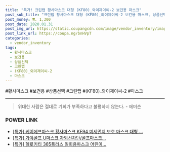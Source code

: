 ```yaml
--- 
title: "특가! 크린랩 황사마스크 대형 (KF80)_와이제이씨-2 보건용 마스크" 
post_sub_title: "크린랩 황사마스크 대형 (KF80)_와이제이씨-2 보건용 마스크, 상품선택" 
post_money: ₩. 1,300 
post_date: 2020.01.31 
post_img_url: https://static.coupangcdn.com/image/vendor_inventory/images/2018/04/02/15/4/97c29dea-d698-45a5-89c3-e99775e30d85.jpg 
post_link_url: https://coupa.ng/bnHVpT 
categories: 
  - vendor_inventory 
tags: 
  - 황사마스크 
  - 보건용 
  - 상품선택 
  - 크린랩 
  - (KF80)_와이제이씨-2 
  - 마스크 
--- 
```

  #황사마스크 #보건용 #상품선택 #크린랩 #(KF80)_와이제이씨-2 #마스크 
<hr> 

> 위대한 사람은 절대로 기회가 부족하다고 불평하지 않는다. - 에머슨 


### POWER LINK

* <a href="https://blog.naver.com/an0733/221786791225" target="_blank">[특가] 케이에프마스크 황사마스크 KF94 미세먼지 보호 마스크 대형 ...</a>
* <a href="https://blog.naver.com/santokki14/221789634736" target="_blank">[특가] 가야골프 U마스크 자외선차단/골프마스크...</a>
* <a href="https://blog.naver.com/sakai111/221788819379" target="_blank">[특가] 헬로키티 365플러스 일회용마스크 어린이...</a>
